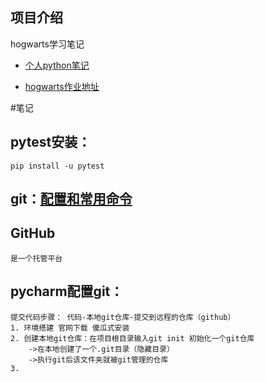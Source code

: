 ## 项目介绍
hogwarts学习笔记

- [个人python笔记](https://github.com/zwnong/Python.git)


- [hogwarts作业地址](https://github.com/zwnong/HogwartsSDE17_zwnong.git)


#笔记
## pytest安装：
    pip install -u pytest
    
## git：[配置和常用命令](https://ceshiren.com/t/topic/7405)
        
## GitHub 
    是一个托管平台
    
## pycharm配置git：
    提交代码步骤： 代码-本地git仓库-提交到远程的仓库（github）
    1. 环境搭建 官网下载 傻瓜式安装
    2. 创建本地git仓库：在项目根目录输入git init 初始化一个git仓库
        ->在本地创建了一个.git目录（隐藏目录）
        ->执行git后该文件夹就被git管理的仓库
    3. 
  
